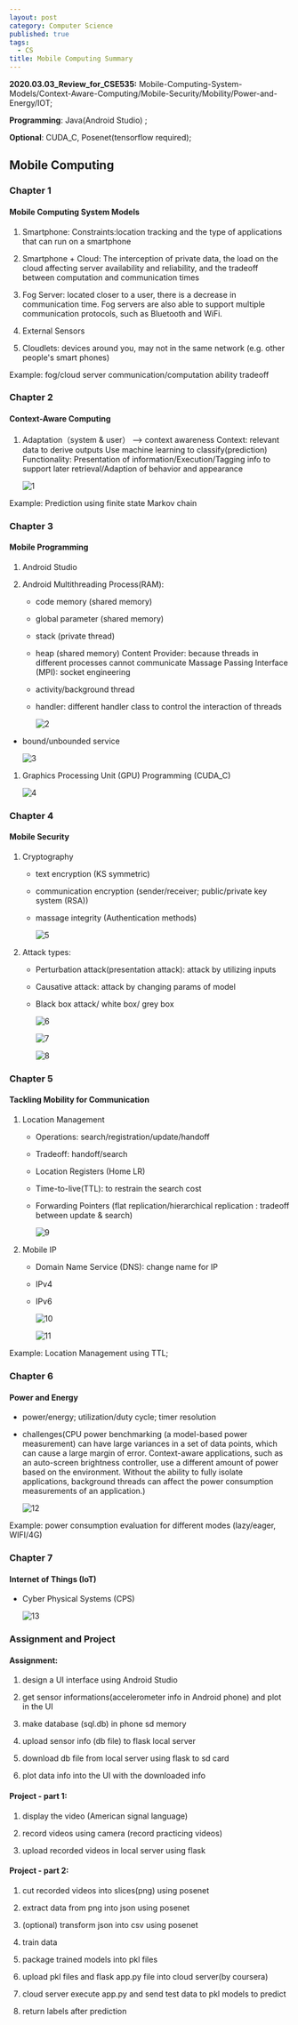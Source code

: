 ```yaml
---
layout: post
category: Computer Science
published: true
tags:
  - CS
title: Mobile Computing Summary
---
```


**2020.03.03_Review_for_CSE535:**
Mobile-Computing-System-Models/Context-Aware-Computing/Mobile-Security/Mobility/Power-and-Energy/IOT;

**Programming**: Java(Android Studio) ;

**Optional**: CUDA_C, Posenet(tensorflow required);

Mobile Computing
----------------

### Chapter 1

#### Mobile Computing System Models

1.  Smartphone: Constraints:location tracking and the type of applications that
    can run on a smartphone

2.  Smartphone + Cloud: The interception of private data, the load on the cloud
    affecting server availability and reliability, and the tradeoff between
    computation and communication times

3.  Fog Server: located closer to a user, there is a decrease in communication
    time. Fog servers are also able to support multiple communication protocols,
    such as Bluetooth and WiFi.

4.  External Sensors

5.  Cloudlets: devices around you, may not in the same network (e.g. other
    people's smart phones)

Example: fog/cloud server communication/computation ability tradeoff

### Chapter 2

#### Context-Aware Computing

1.  Adaptation（system & user） --\> context awareness Context: relevant data to
    derive outputs Use machine learning to classify(prediction) Functionality:
    Presentation of information/Execution/Tagging info to support later
    retrieval/Adaption of behavior and appearance

    ![1](https://raw.githubusercontent.com/lerenqian/lerenqian.github.io/master/_posts/image/Mobile_Computing/1.jpg)

Example: Prediction using finite state Markov chain

### Chapter 3

#### Mobile Programming

1.  Android Studio

2.  Android Multithreading Process(RAM):

    -   code memory (shared memory)

    -   global parameter (shared memory)

    -   stack (private thread)

    -   heap (shared memory) Content Provider: because threads in different
        processes cannot communicate Massage Passing Interface (MPI): socket
        engineering

    -   activity/background thread

    -   handler: different handler class to control the interaction of threads

        ![2](https://raw.githubusercontent.com/lerenqian/lerenqian.github.io/master/_posts/image/Mobile_Computing/2.jpg)

-   bound/unbounded service

    ![3](https://raw.githubusercontent.com/lerenqian/lerenqian.github.io/master/_posts/image/Mobile_Computing/3.jpg)

1.  Graphics Processing Unit (GPU) Programming (CUDA_C)

    ![4](https://raw.githubusercontent.com/lerenqian/lerenqian.github.io/master/_posts/image/Mobile_Computing/4.jpg)

### Chapter 4

#### Mobile Security

1.  Cryptography

    -   text encryption (KS symmetric)

    -   communication encryption (sender/receiver; public/private key system
        (RSA))

    -   massage integrity (Authentication methods)

        ![5](https://raw.githubusercontent.com/lerenqian/lerenqian.github.io/master/_posts/image/Mobile_Computing/5.jpg)

2.  Attack types:

    -   Perturbation attack(presentation attack): attack by utilizing inputs

    -   Causative attack: attack by changing params of model

    -   Black box attack/ white box/ grey box

        ![6](https://raw.githubusercontent.com/lerenqian/lerenqian.github.io/master/_posts/image/Mobile_Computing/6.jpg)

        ![7](https://raw.githubusercontent.com/lerenqian/lerenqian.github.io/master/_posts/image/Mobile_Computing/7.jpg)

        ![8](https://raw.githubusercontent.com/lerenqian/lerenqian.github.io/master/_posts/image/Mobile_Computing/8.jpg)

### Chapter 5

#### Tackling Mobility for Communication

1.  Location Management

    -   Operations: search/registration/update/handoff

    -   Tradeoff: handoff/search

    -   Location Registers (Home LR)

    -   Time-to-live(TTL): to restrain the search cost

    -   Forwarding Pointers (flat replication/hierarchical replication :
        tradeoff between update & search)

        ![9](https://raw.githubusercontent.com/lerenqian/lerenqian.github.io/master/_posts/image/Mobile_Computing/9.jpg)

2.  Mobile IP

    -   Domain Name Service (DNS): change name for IP

    -   IPv4

    -   IPv6

        ![10](https://raw.githubusercontent.com/lerenqian/lerenqian.github.io/master/_posts/image/Mobile_Computing/10.jpg)

        ![11](https://raw.githubusercontent.com/lerenqian/lerenqian.github.io/master/_posts/image/Mobile_Computing/11.jpg)

Example: Location Management using TTL;

### Chapter 6

#### Power and Energy

-   power/energy; utilization/duty cycle; timer resolution

-   challenges(CPU power benchmarking (a model-based power measurement) can have
    large variances in a set of data points, which can cause a large margin of
    error. Context-aware applications, such as an auto-screen brightness
    controller, use a different amount of power based on the environment.
    Without the ability to fully isolate applications, background threads can
    affect the power consumption measurements of an application.)

    ![12](https://raw.githubusercontent.com/lerenqian/lerenqian.github.io/master/_posts/image/Mobile_Computing/12.jpg)

Example: power consumption evaluation for different modes (lazy/eager, WIFI/4G)

### Chapter 7

#### Internet of Things (IoT)

-   Cyber Physical Systems (CPS)

    ![13](https://raw.githubusercontent.com/lerenqian/lerenqian.github.io/master/_posts/image/Mobile_Computing/13.jpg)

### Assignment and Project

#### Assignment:

1.  design a UI interface using Android Studio

2.  get sensor informations(accelerometer info in Android phone) and plot in the
    UI

3.  make database (sql.db) in phone sd memory

4.  upload sensor info (db file) to flask local server

5.  download db file from local server using flask to sd card

6.  plot data info into the UI with the downloaded info

#### Project - part 1:

1.  display the video (American signal language)

2.  record videos using camera (record practicing videos)

3.  upload recorded videos in local server using flask

#### Project - part 2:

1.  cut recorded videos into slices(png) using posenet

2.  extract data from png into json using posenet

3.  (optional) transform json into csv using posenet

4.  train data

5.  package trained models into pkl files

6.  upload pkl files and flask app.py file into cloud server(by coursera)

7.  cloud server execute app.py and send test data to pkl models to predict

8.  return labels after prediction
